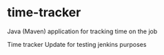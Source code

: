 # time-tracker
Java (Maven) application for tracking time on the job

Time tracker
Update for testing jenkins purposes
